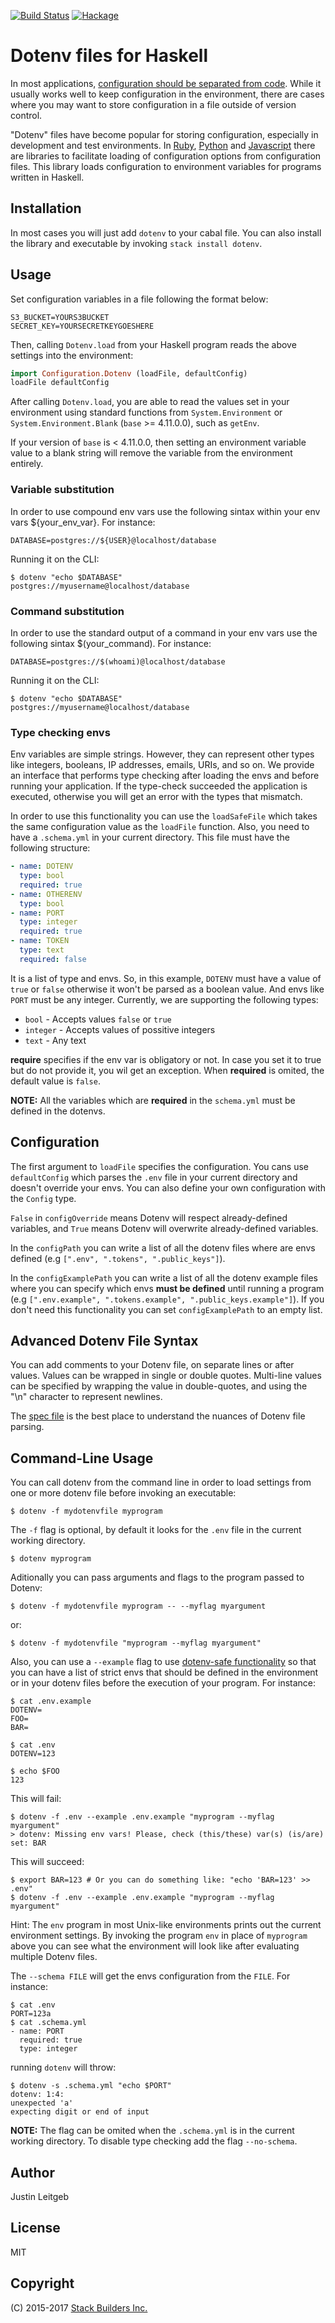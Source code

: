 [![Build Status](https://travis-ci.org/stackbuilders/dotenv-hs.svg?branch=master)](https://travis-ci.org/stackbuilders/dotenv-hs) [![Hackage](https://img.shields.io/hackage/v/dotenv.svg)](http://hackage.haskell.org/package/dotenv)

# Dotenv files for Haskell

In most applications,
[configuration should be separated from code](http://12factor.net/config). While
it usually works well to keep configuration in the environment, there
are cases where you may want to store configuration in a file outside
of version control.

"Dotenv" files have become popular for storing configuration,
especially in development and test environments. In
[Ruby](https://github.com/bkeepers/dotenv),
[Python](https://github.com/theskumar/python-dotenv) and
[Javascript](https://www.npmjs.com/package/dotenv) there are libraries
to facilitate loading of configuration options from configuration
files. This library loads configuration to environment variables for
programs written in Haskell.

## Installation

In most cases you will just add `dotenv` to your cabal file. You can
also install the library and executable by invoking `stack install dotenv`.

## Usage

Set configuration variables in a file following the format below:

```
S3_BUCKET=YOURS3BUCKET
SECRET_KEY=YOURSECRETKEYGOESHERE
```

Then, calling `Dotenv.load` from your Haskell program reads the above
settings into the environment:

```haskell
import Configuration.Dotenv (loadFile, defaultConfig)
loadFile defaultConfig
```

After calling `Dotenv.load`, you are able to read the values set in your
environment using standard functions from `System.Environment` or
`System.Environment.Blank` (`base` >= 4.11.0.0), such as `getEnv`.

If your version of `base` is < 4.11.0.0, then setting an environment variable value to
a blank string will remove the variable from the environment entirely.

### Variable substitution

In order to use compound env vars use the following sintax within your env vars
${your_env_var}. For instance:

```
DATABASE=postgres://${USER}@localhost/database
```

Running it on the CLI:

```
$ dotenv "echo $DATABASE"
postgres://myusername@localhost/database
```

### Command substitution

In order to use the standard output of a command in your env vars use the following
sintax $(your_command). For instance:

```
DATABASE=postgres://$(whoami)@localhost/database
```

Running it on the CLI:

```
$ dotenv "echo $DATABASE"
postgres://myusername@localhost/database
```

### Type checking envs
Env variables are simple strings. However, they can represent other types like
integers, booleans, IP addresses, emails, URIs, and so on. We provide an interface
that performs type checking after loading the envs and before running your application.
If the type-check succeeded the application is executed, otherwise you will get an
error with the types that mismatch.

In order to use this functionality you can use the `loadSafeFile` which takes the same
configuration value as the `loadFile` function. Also, you need to have a `.schema.yml`
in your current directory. This file must have the following structure:

```yaml
- name: DOTENV
  type: bool
  required: true
- name: OTHERENV
  type: bool
- name: PORT
  type: integer
  required: true
- name: TOKEN
  type: text
  required: false
```

It is a list of type and envs. So, in this example, `DOTENV` must have a value
of `true` or `false` otherwise it won't be parsed as a boolean value. And envs
like `PORT` must be any integer. Currently, we are supporting the following types:

- `bool` - Accepts values `false` or `true`
- `integer` - Accepts values of possitive integers
- `text` - Any text

**require** specifies if the env var is obligatory or not. In case you set it to true
but do not provide it, you wil get an exception. When **required** is omited, the default
value is `false`.

**NOTE:** All the variables which are **required** in the `schema.yml` must be defined
in the dotenvs.

## Configuration

The first argument to `loadFile` specifies the configuration. You cans use
`defaultConfig` which parses the `.env` file in your current directory and
doesn't override your envs. You can also define your own configuration with
the `Config` type.

`False` in `configOverride` means Dotenv will respect
already-defined variables, and `True` means Dotenv will overwrite
already-defined variables.

In the `configPath` you can write a list of all the dotenv files where are
envs defined (e.g `[".env", ".tokens", ".public_keys"]`).

In the `configExamplePath` you can write a list of all the dotenv example files
where you can specify which envs **must be defined** until running a program
(e.g `[".env.example", ".tokens.example", ".public_keys.example"]`). If you don't
need this functionality you can set `configExamplePath` to an empty list.

## Advanced Dotenv File Syntax

You can add comments to your Dotenv file, on separate lines or after
values. Values can be wrapped in single or double quotes. Multi-line
values can be specified by wrapping the value in double-quotes, and
using the "\n" character to represent newlines.

The [spec file](spec/Configuration/Dotenv/ParseSpec.hs) is the best
place to understand the nuances of Dotenv file parsing.

## Command-Line Usage

You can call dotenv from the command line in order to load settings
from one or more dotenv file before invoking an executable:

```shell
$ dotenv -f mydotenvfile myprogram
```

The `-f` flag is optional, by default it looks for the `.env` file in the current
working directory.

```shell
$ dotenv myprogram
```

Aditionally you can pass arguments and flags to the program passed to
Dotenv:

```shell
$ dotenv -f mydotenvfile myprogram -- --myflag myargument
```

or:

```shell
$ dotenv -f mydotenvfile "myprogram --myflag myargument"
```

Also, you can use a `--example` flag to use [dotenv-safe functionality](https://www.npmjs.com/package/dotenv-safe)
so that you can have a list of strict envs that should be defined in the environment
or in your dotenv files before the execution of your program. For instance:

```shell
$ cat .env.example
DOTENV=
FOO=
BAR=

$ cat .env
DOTENV=123

$ echo $FOO
123
```

This will fail:
```shell
$ dotenv -f .env --example .env.example "myprogram --myflag myargument"
> dotenv: Missing env vars! Please, check (this/these) var(s) (is/are) set: BAR
```

This will succeed:
```shell
$ export BAR=123 # Or you can do something like: "echo 'BAR=123' >> .env"
$ dotenv -f .env --example .env.example "myprogram --myflag myargument"
```

Hint: The `env` program in most Unix-like environments prints out the
current environment settings. By invoking the program `env` in place
of `myprogram` above you can see what the environment will look like
after evaluating multiple Dotenv files.

The `--schema FILE` will get the envs configuration from the `FILE`. For instance:

```shell
$ cat .env
PORT=123a
$ cat .schema.yml
- name: PORT
  required: true
  type: integer
```

running `dotenv` will throw:

```shell
$ dotenv -s .schema.yml "echo $PORT"
dotenv: 1:4:
unexpected 'a'
expecting digit or end of input
```

**NOTE:** The flag can be omited when the `.schema.yml` is in the current working
directory. To disable type checking add the flag `--no-schema`.

## Author

Justin Leitgeb

## License

MIT

## Copyright

(C) 2015-2017 [Stack Builders Inc.](http://www.stackbuilders.com)
